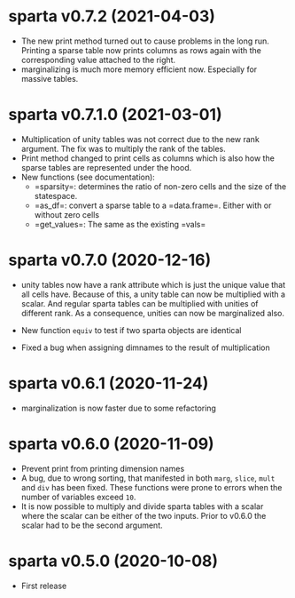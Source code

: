 # sparta v0.7.2 (2021-04-03)
 * The new print method turned out to cause problems in the long run. Printing a sparse table now prints columns as rows again with the corresponding value attached to the right.
 * marginalizing is much more memory efficient now. Especially for massive tables.

# sparta v0.7.1.0 (2021-03-01)

 * Multiplication of unity tables was not correct due to the new rank argument. The fix was to multiply the rank of the tables.
 * Print method changed to print cells as columns which is also how the sparse tables are represented under the hood.
 * New functions (see documentation):
   + =sparsity=: determines the ratio of non-zero cells and the size of the statespace.
   + =as_df=: convert a sparse table to a =data.frame=. Either with or without zero cells
   + =get_values=: The same as the existing =vals=

# sparta v0.7.0 (2020-12-16)

 * unity tables now have a rank attribute which is just the
 unique value that all cells have. Because of this, a unity
 table can now be multiplied with a scalar. And regular 
 sparta tables can be multiplied with unities of different rank.
 As a consequence, unities can now be marginalized also.
 
 * New function `equiv` to test if two sparta objects are identical
 
 * Fixed a bug when assigning dimnames to the result of multiplication

# sparta v0.6.1 (2020-11-24)

 * marginalization is now faster due to some refactoring

# sparta v0.6.0 (2020-11-09)

 * Prevent print from printing dimension names
 * A bug, due to wrong sorting, that manifested in both `marg`, `slice`, `mult` and `div` has been fixed. These functions were prone to errors when the number of variables exceed `10`.
 * It is now possible to multiply and divide sparta tables with a scalar where the scalar can be either of the two inputs. Prior to v0.6.0 the scalar had to be the second argument.

# sparta v0.5.0 (2020-10-08)

 * First release
